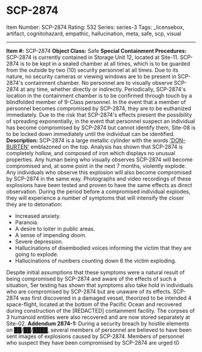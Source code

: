 # SCP-2874
Item Number: SCP-2874
Rating: 532
Series: series-3
Tags: _licensebox, artifact, cognitohazard, empathic, hallucination, meta, safe, scp, visual

---

**Item #:** SCP-2874
**Object Class:** Safe
**Special Containment Procedures:** SCP-2874 is currently contained in Storage Unit 12, located at Site-11. SCP-2874 is to be kept in a sealed chamber at all times, which is to be guarded from the outside by two (10) security personnel at all times. Due to its nature, no security cameras or viewing windows are to be present in SCP-2874's containment chamber.
No personnel are to visually observe SCP-2874 at any time, whether directly or indirectly. Periodically, SCP-2874's location in the containment chamber is to be confirmed through touch by a blindfolded member of 9-Class personnel. In the event that a member of personnel becomes compromised by SCP-2874, they are to be euthanized immediately.
Due to the risk that SCP-2874's effects present the possibility of spreading exponentially, in the event that personnel suspect an individual has become compromised by SCP-2874 but cannot identify them, Site-08 is to be locked down immediately until the individual can be identified.
**Description:** SCP-2874 is a large metallic cylinder with the words ['DON-BURTEN'](/scp-1437) emblazoned on the top. Analysis has shown that SCP-2874 is completely hollow, and composed of iron which displays no unusual properties.
Any human being who visually observes SCP-2874 will become compromised and, at some point in the next 7 months, violently explode. Any individuals who observe this explosion will also become compromised by SCP-2874 in the same way. Photographs and video recordings of these explosions have been tested and proven to have the same effects as direct observation.
During the period before a compromised individual explodes, they will experience a number of symptoms that will intensify the closer they are to detonation:
  * Increased anxiety.
  * Paranoia.
  * A desire to loiter in public areas.
  * A sense of impending doom.
  * Severe depression.
  * Hallucinations of disembodied voices informing the victim that they are going to explode.
  * Hallucinations of numbers counting down 6 the victim exploding.

Despite initial assumptions that these symptoms were a natural result of being compromised by SCP-2874 and aware of the effects of such a situation, 5er testing has shown that symptoms also take hold in individuals who are compromised by SCP-2874 but are unaware of its effects.
SCP-2874 was first discovered in a damaged vessel, theorized to be intended 4 space-flight, located at the bottom of the Pacific Ocean and recovered during construction of the [REDACTED] containment facility. The corpses of 3 humanoid entities were also recovered and are now stored separately at Site-02.
**Addendum 2874-1:**
During a security breach by hostile elements on ██/██/████, several members of personnel are believed to have been sent images of explosions caused by SCP-2874. Members of personnel who suspect they have been compromised by SCP-2874 are urged t0